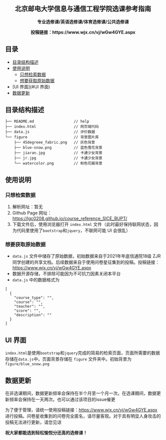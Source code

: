 <h2 align="center"> 北京邮电大学信息与通信工程学院选课参考指南 </h2>
<p align="center"><b>专业选修课/英语选修课/体育选修课/公共选修课</b></p>
<p align="center"><b>投稿链接：https://www.wjx.cn/vj/wGw4GYE.aspx</b></p>


## 目录

- [目录结构描述](#目录结构描述)
- [使用说明](#使用说明)
  - [只想检索数据](#只想检索数据)
  - [想要获取原始数据](#想要获取原始数据)
- [UI 界面](#UI 界面)
- [数据更新](#数据更新)


## 目录结构描述

```
├── README.md                  // help
├── index.html                 // 网页端代码
├── data.js 	        	   // 评价数据
└── figure                     // 背景图片库
    ├── 45degreee_fabric.png   // 灰色背景
    ├── blue-snow.png          // 蓝色雪花背景
    ├── jiaran.jpg             // 卡通少女背景
    ├── jr.jpg                 // 卡通少女背景
    └── watercolor.png 	       // 粉色花瓣背景

```

## 使用说明

### 只想检索数据

1. 解析网址：暂无
2. Github Page 网址：https://lgc0208.github.io/course_reference_SICE_BUPT/
3. 下载文件后，使用浏览器打开 `index.html` 文件（此时最好保持联网状态，因为代码里使用了`bootstrap`和`jquery`，不联网可能 UI 会很乱）


### 想要获取原始数据

- `data.js` 文件中储存了原始数据，初始数据来自于2021年年底信通院18级 ZJR 同学创建的共享文档。后续数据来自于使用问卷星征集到的投稿。投稿链接：https://www.wjx.cn/vj/wGw4GYE.aspx
- 数据开源存储，不排除可能因为不可抗力因素关闭本平台
- `data.js` 中的数据格式为
```
[
  {
    "course_type": "", 
    "course": "", 
    "teacher": "", 
    "score": "", 
    "description": ""
  }
]
```

## UI 界面

`index.html`是使用`bootstrap`和`jquery`完成的简易的检索页面，页面所需要的数据存储在`data.js`中，页面背景存储在 `figure` 文件夹中。初始背景为 `figure/blue_snow.png`

## 数据更新

在非选课期间，数据更新频率会保持在半个月至一个月一次。在选课期间，数据更新频率会保持在一天两次。也可以通过该项目的issue催更

为了便于管理，请统一使用投稿链接：https://www.wjx.cn/vj/wGw4GYE.aspx 进行投稿。问卷星收集到的问卷完全匿名，请尽量客观。对于具有明显人身攻击的投稿无法进行更新，请您见谅

**祝大家都能选到轻松愉悦分还高的选修课！**
